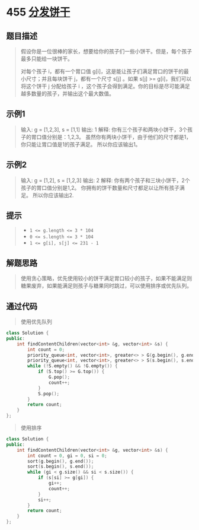 # 455 [分发饼干](https://leetcode-cn.com/problems/assign-cookies/)

## 题目描述

> 假设你是一位很棒的家长，想要给你的孩子们一些小饼干。但是，每个孩子最多只能给一块饼干。
>
> 对每个孩子 i，都有一个胃口值 g[i]，这是能让孩子们满足胃口的饼干的最小尺寸；并且每块饼干 j，都有一个尺寸 s[j] 。如果 s[j] >= g[i]，我们可以将这个饼干 j 分配给孩子 i ，这个孩子会得到满足。你的目标是尽可能满足越多数量的孩子，并输出这个最大数值。
>

## 示例1

> 输入: g = [1,2,3], s = [1,1]
> 输出: 1
> 解释: 
> 你有三个孩子和两块小饼干，3个孩子的胃口值分别是：1,2,3。
> 虽然你有两块小饼干，由于他们的尺寸都是1，你只能让胃口值是1的孩子满足。
> 所以你应该输出1。

## 示例2

> 输入: g = [1,2], s = [1,2,3]
> 输出: 2
> 解释: 
> 你有两个孩子和三块小饼干，2个孩子的胃口值分别是1,2。
> 你拥有的饼干数量和尺寸都足以让所有孩子满足。
> 所以你应该输出2.

## 提示

>- `1 <= g.length <= 3 * 104`
>- `0 <= s.length <= 3 * 104`
>- `1 <= g[i], s[j] <= 231 - 1`

## 解题思路

>使用贪心策略，优先使用较小的饼干满足胃口较小的孩子，如果不能满足则糖果废弃，如果能满足则孩子与糖果同时跳过，可以使用排序或优先队列。

## 通过代码

> 使用优先队列

```cpp
class Solution {
public:
    int findContentChildren(vector<int> &g, vector<int> &s) {
        int count = 0;
        priority_queue<int, vector<int>, greater<> > G(g.begin(), g.end());
        priority_queue<int, vector<int>, greater<> > S(s.begin(), s.end());
        while (!S.empty() && !G.empty()) {
            if (S.top() >= G.top()) {
                G.pop();
                count++;
            }
            S.pop();
        }
        return count;
    }
};
```

> 使用排序

```cpp
class Solution {
public:
    int findContentChildren(vector<int> &g, vector<int> &s) {
        int count = 0, gi = 0, si = 0;
        sort(g.begin(), g.end());
        sort(s.begin(), s.end());
        while (gi < g.size() && si < s.size()) {
            if (s[si] >= g[gi]) {
                gi++;
                count++;
            }
            si++;
        }
        return count;
    }
};
```

